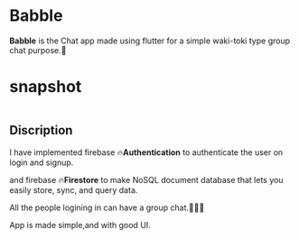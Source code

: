 # Babble

**Babble** is the Chat app made using flutter for a simple waki-toki type group chat purpose.🍻

# snapshot
![]()

## Discription

 I have implemented firebase 🔥**Authentication** to authenticate the user on login and signup.
 
 and firebase 🔥**Firestore** to make NoSQL document database that lets you easily store, sync, and query data.
 
 All the people logining in can have a group chat.👨‍👦‍👦

 App is made simple,and with good UI.





